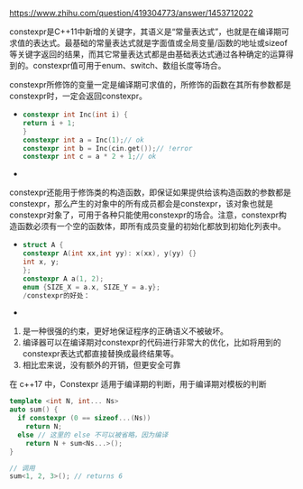 https://www.zhihu.com/question/419304773/answer/1453712022



constexpr是C++11中新增的关键字，其语义是“常量表达式”，也就是在编译期可求值的表达式。最基础的常量表达式就是字面值或全局变量/函数的地址或sizeof等关键字返回的结果，而其它常量表达式都是由基础表达式通过各种确定的运算得到的。constexpr值可用于enum、switch、数组长度等场合。

constexpr所修饰的变量一定是编译期可求值的，所修饰的函数在其所有参数都是constexpr时，一定会返回constexpr。

- ```cpp
  constexpr int Inc(int i) {
  return i + 1;
  }
  constexpr int a = Inc(1);// ok
  constexpr int b = Inc(cin.get());// !error
  constexpr int c = a * 2 + 1;// ok
  ```

- 



constexpr还能用于修饰类的构造函数，即保证如果提供给该构造函数的参数都是constexpr，那么产生的对象中的所有成员都会是constexpr，该对象也就是constexpr对象了，可用于各种只能使用constexpr的场合。注意，constexpr构造函数必须有一个空的函数体，即所有成员变量的初始化都放到初始化列表中。

- ```cpp
  struct A {
  constexpr A(int xx,int yy): x(xx), y(yy) {}
  int x, y;
  };
  constexpr A a(1, 2);
  enum {SIZE_X = a.x, SIZE_Y = a.y};
  /constexpr的好处：
  ```

- 



1. 是一种很强的约束，更好地保证程序的正确语义不被破坏。
2. 编译器可以在编译期对constexpr的代码进行非常大的优化，比如将用到的constexpr表达式都直接替换成最终结果等。
3. 相比宏来说，没有额外的开销，但更安全可靠



在 c++17 中，Constexpr 适用于编译期的判断，用于编译期对模板的判断

```C++
template <int N, int... Ns>
auto sum() {
  if constexpr (0 == sizeof...(Ns))
    return N;
  else // 这里的 else 不可以被省略，因为编译
    return N + sum<Ns...>();
}

// 调用
sum<1, 2, 3>(); // returns 6
```